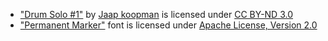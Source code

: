 <ul>
    <li><a href="https://soundcloud.com/jakumaru/drum-solo-1" target="_blank">"Drum&nbsp;Solo #1"</a> by <a href="https://soundcloud.com/jakumaru" target="_blank">Jaap koopman</a> is licensed under <a href="https://creativecommons.org/licenses/by-nd/3.0/" target="_blank">CC BY-ND 3.0</a></li>
    <li><a href="https://fonts.google.com/specimen/Permanent+Marker">"Permanent Marker"</a> font is licensed under&nbsp;<a href="http://www.apache.org/licenses/LICENSE-2.0" _ngcontent-sto-c11="" target="_blank">Apache License, Version 2.0</a></li>
</ul>